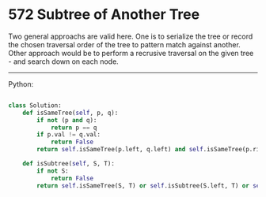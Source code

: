 # 572 Subtree of Another Tree

Two general approachs are valid here. One is to serialize the tree or record
the chosen traversal order of the tree to pattern match against another. Other
approach would be to perform a recrusive traversal on the given tree - and
search down on each node.

---

Python:

```python

class Solution:
    def isSameTree(self, p, q):
        if not (p and q):
            return p == q
        if p.val != q.val:
            return False
        return self.isSameTree(p.left, q.left) and self.isSameTree(p.right, q.right)

    def isSubtree(self, S, T):
        if not S:
            return False
        return self.isSameTree(S, T) or self.isSubtree(S.left, T) or self.isSubtree(S.right, T)
```


